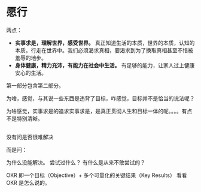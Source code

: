 # 愿行

两点：

- **实事求是，理解世界，感受世界。** 真正知道生活的本质，世界的本质，认知的本质。行走在世界中。我们必须渴求真相，要渴求到为了换取真相甚至不惜被羞辱的地步。
- **身体健康，精力充沛，有能力在社会中生活。** 有足够的能力，让家人过上健康安心的生活。

第一部分包含第二部分。




为啥，感觉，与其说一些东西是违背了目标，咋感觉，目标并不是恰当的说法呢？

为啥感觉，实事求是的追求实事求是，是真正贯彻人生和目标一体的呢。。。。有点不是特别清晰。



## 

没有问是否很难解决

而是问：

为什么没能解决。
尝试过什么？
有什么是从来不敢尝试的？


OKR  即一个目标（Objective）+ 多个可量化的关键结果（Key Results） 看看 OKR 是怎么说的。